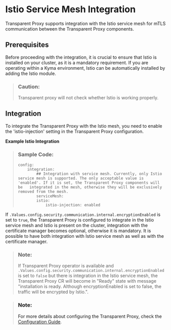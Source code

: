 <!-- loiof030e5df081c4c7e8299d2d2ae6a7524 -->

# Istio Service Mesh Integration

Transparent Proxy supports integration with the Istio service mesh for mTLS communication between the Transparent Proxy components.



<a name="loiof030e5df081c4c7e8299d2d2ae6a7524__section_g3p_4sw_hcc"/>

## Prerequisites

Before proceeding with the integration, it is crucial to ensure that Istio is installed on your cluster, as it is a mandatory requirement. If you are operating within a Kyma environment, Istio can be automatically installed by adding the Istio module.

> ### Caution:  
> Transparent proxy will not check whether Istio is working properly.



<a name="loiof030e5df081c4c7e8299d2d2ae6a7524__section_p5h_4sw_hcc"/>

## Integration

To integrate the Transparent Proxy with the Istio mesh, you need to enable the 'istio-injection' setting in the Transparent Proxy configuration.

**Example Istio Integration** 

> ### Sample Code:  
> ```
> config:
>     integration:
>         ## Integration with service mesh. Currently, only Istio service mesh is supported. The only acceptable value is 'enabled'. If it is set, the Transparent Proxy components will be   integrated in the mesh, otherwise they will be exclusively removed from the mesh.
>         serviceMesh:
>         istio:
>             istio-injection: enabled
> ```

If `.Values.config.security.communication.internal.encryptionEnabled` is set to `true`, the Transparent Proxy is configured to integrate in the Istio service mesh and Istio is present on the cluster, integration with the certificate manager becomes optional, otherwise it is mandatory. It is possible to have both integration with Istio service mesh as well as with the certificate manager.

> ### Note:  
> If Transparent Proxy operator is available and `.Values.config.security.communication.internal.encryptionEnabled` is set to `false` but there is integration in the Istio service mesh, the Transparent Proxy CR will become in "Ready" state with message "installation is ready. Although encryptionEnabled is set to false, the traffic will be encrypted by Istio.".

> ### Note:  
> For more details about configuring the Transparent Proxy, check the [Configuration Guide](configuration-guide-2a22cd7.md).

